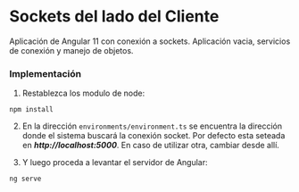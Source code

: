 # Sockets del lado del Cliente

Aplicación de Angular 11 con conexión a sockets. Aplicación vacia, servicios de conexión y manejo de objetos.

### Implementación

1. Restablezca los modulo de node:
~~~
npm install
~~~

2. En la dirección `environments/environment.ts` se encuentra la dirección donde el sistema buscará la conexión socket. Por defecto esta seteada en ___http://localhost:5000___. En caso de utilizar otra, cambiar desde allí.

3. Y luego proceda a levantar el servidor de Angular:
~~~
ng serve
~~~
